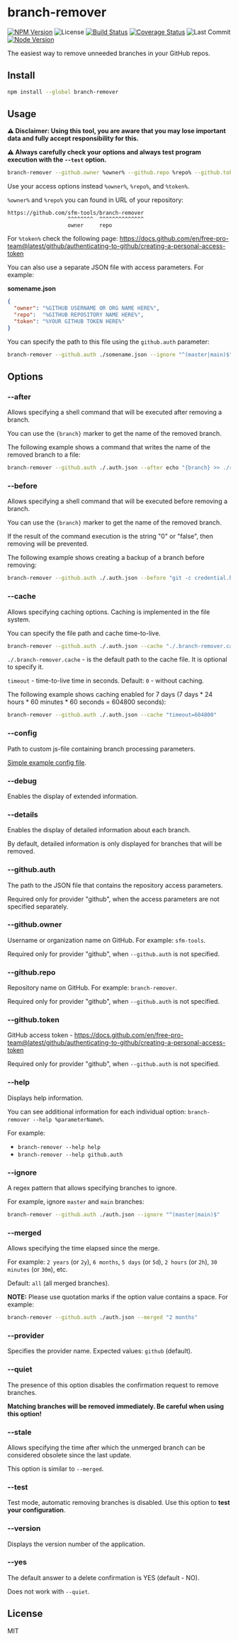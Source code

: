 # branch-remover

[![NPM Version](https://badgen.net/npm/v/branch-remover)](https://www.npmjs.com/package/branch-remover)
![License](https://badgen.net/npm/license/branch-remover)
[![Build Status](https://travis-ci.org/sfm-tools/branch-remover.svg?branch=main)](https://travis-ci.org/sfm-tools/branch-remover)
[![Coverage Status](https://coveralls.io/repos/github/sfm-tools/branch-remover/badge.svg?branch=main)](https://coveralls.io/github/sfm-tools/branch-remover?branch=main)
![Last Commit](https://badgen.net/github/last-commit/sfm-tools/branch-remover/main)
[![Node Version](https://badgen.net/npm/node/branch-remover)](https://www.npmjs.com/package/branch-remover)

The easiest way to remove unneeded branches in your GitHub repos.

## Install

```bash
npm install --global branch-remover
```

## Usage

**:warning: Disclaimer: Using this tool, you are aware that you may lose important data and fully accept responsibility for this.**

**:warning: Always carefully check your options and always test program execution with the `--test` option.**

```bash
branch-remover --github.owner %owner% --github.repo %repo% --github.token %token% --ignore "^(master|main)$"
```

Use your access options instead `%owner%`, `%repo%`, and `%token%`.

`%owner%` and `%repo%` you can found in URL of your repository:

```
https://github.com/sfm-tools/branch-remover
                   ^^^^^^^^  ^^^^^^^^^^^^^^
                   owner     repo
```

For `%token%` check the following page:
https://docs.github.com/en/free-pro-team@latest/github/authenticating-to-github/creating-a-personal-access-token

You can also use a separate JSON file with access parameters. For example:

**somename.json**
```json
{
  "owner": "%GITHUB USERNAME OR ORG NAME HERE%",
  "repo":  "%GITHUB REPOSITORY NAME HERE%",
  "token": "%YOUR GITHUB TOKEN HERE%"
}
```

You can specify the path to this file using the `github.auth` parameter:

```bash
branch-remover --github.auth ./somename.json --ignore "^(master|main)$"
```

## Options

### --after

Allows specifying a shell command that will be executed after removing a branch.

You can use the `{branch}` marker to get the name of the removed branch.

The following example shows a command that writes the name of the removed branch to a file:

```bash
branch-remover --github.auth ./.auth.json --after echo "{branch} >> ./removed-branches.log"
```

### --before

Allows specifying a shell command that will be executed before removing a branch.

You can use the `{branch}` marker to get the name of the removed branch.

If the result of the command execution is the string "0" or "false", then removing will be prevented.

The following example shows creating a backup of a branch before removing:

```bash
branch-remover --github.auth ./.auth.json --before "git -c credential.helper= -c core.quotepath=false -c log.showSignature=false fetch origin {branch}:{branch} --recurse-submodules=no"
```

### --cache

Allows specifying caching options. Caching is implemented in the file system.

You can specify the file path and cache time-to-live.

```bash
branch-remover --github.auth ./.auth.json --cache "./.branch-remover.cache timeout=600"
```

`./.branch-remover.cache` - is the default path to the cache file. It is optional to specify it.

`timeout` - time-to-live time in seconds. Default: `0` - without caching.

The following example shows caching enabled for 7 days (7 days * 24 hours * 60 minutes * 60 seconds = 604800 seconds):

```bash
branch-remover --github.auth ./.auth.json --cache "timeout=604800"
```

### --config

Path to custom js-file containing branch processing parameters.

[Simple example config file](/examples/SimpleCustomConfig/config.js).

### --debug

Enables the display of extended information.

### --details

Enables the display of detailed information about each branch.

By default, detailed information is only displayed for branches that will be removed.

### --github.auth

The path to the JSON file that contains the repository access parameters.

Required only for provider "github", when the access parameters are not specified separately.

### --github.owner

Username or organization name on GitHub. For example: `sfm-tools`.

Required only for provider "github", when `--github.auth` is not specified.

### --github.repo

Repository name on GitHub. For example: `branch-remover`.

Required only for provider "github", when `--github.auth` is not specified.

### --github.token

GitHub access token - https://docs.github.com/en/free-pro-team@latest/github/authenticating-to-github/creating-a-personal-access-token

Required only for provider "github", when `--github.auth` is not specified.

### --help

Displays help information.

You can see additional information for each individual option:
`branch-remover --help %parameterName%`.

For example:
* `branch-remover --help help`
* `branch-remover --help github.auth`

### --ignore

A regex pattern that allows specifying branches to ignore.

For example, ignore `master` and `main` branches:

```bash
branch-remover --github.auth ./auth.json --ignore "^(master|main)$"
```

### --merged

Allows specifying the time elapsed since the merge.

For example: `2 years` (or `2y`), `6 months`, `5 days` (or `5d`), `2 hours` (or `2h`), `30 minutes` (or `30m`), etc.

Default: `all` (all merged branches).

**NOTE:** Please use quotation marks if the option value contains a space. For example:

```bash
branch-remover --github.auth ./auth.json --merged "2 months"
```

### --provider

Specifies the provider name. Expected values: `github` (default).

### --quiet

The presence of this option disables the confirmation request to remove branches.

**Matching branches will be removed immediately. Be careful when using this option!**

### --stale

Allows specifying the time after which the unmerged branch can be considered obsolete since the last update.

This option is similar to `--merged`.

### --test

Test mode, automatic removing branches is disabled.
Use this option to **test your configuration**.

### --version

Displays the version number of the application.

### --yes

The default answer to a delete confirmation is YES (default - NO).

Does not work with `--quiet`.

## License
MIT
